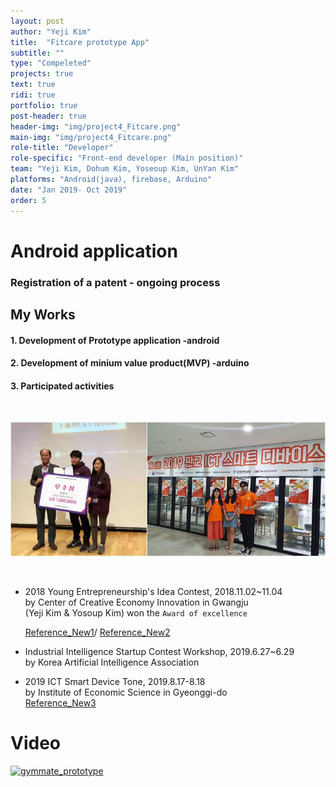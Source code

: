 ```yaml
---
layout: post
author: "Yeji Kim"
title:  "Fitcare prototype App"
subtitle: ""
type: "Compeleted"
projects: true
text: true
ridi: true
portfolio: true
post-header: true
header-img: "img/project4_Fitcare.png"
main-img: "img/project4_Fitcare.png"
role-title: "Developer"
role-specific: "Front-end developer (Main position)"
team: "Yeji Kim, Dohum Kim, Yoseoup Kim, UnYan Kim"
platforms: "Android(java), firebase, Arduino"
date: "Jan 2019- Oct 2019"
order: 5
---
```



# Android application 
### Registration of a patent - ongoing process
## My Works 

#### 1. Development of  Prototype application -android
#### 2. Development of minium value product(MVP) -arduino
#### 3. Participated activities 
<br/>

![project4_fitcare_activity](img/project4_fitcare_activity.jpg)

<br/>

- 2018 Young Entrepreneurship's Idea Contest, 2018.11.02~11.04 <br/>
  by Center of Creative Economy Innovation in Gwangju  <br/>
  (Yeji Kim & Yosoup Kim) won the `Award of excellence` <br/>

  [Reference_New1](http://www.expo7.kr/news/articleView.html?idxno=3044)/
  [Reference_New2](http://www.gjdream.com/v2/news/view.html?news_type=203&code_M=2&mode=view&uid=491508)

- Industrial Intelligence Startup Contest Workshop, 2019.6.27~6.29 <br/>
  by Korea Artificial Intelligence Association <br/>

- 2019 ICT Smart Device Tone, 2019.8.17-8.18 <br/>
  by Institute of Economic Science in Gyeonggi-do <br/>
  [Reference_New3](http://www.asiatoday.co.kr/view.php?key=20190819010009660)

# Video

[![gymmate_prototype](http://img.youtube.com/vi/71Cza7A3_3A/0.jpg)](http://www.youtube.com/watch?v=71Cza7A3_3A)

